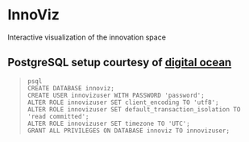 # InnoViz
Interactive visualization of the innovation space

## PostgreSQL setup courtesy of [digital ocean](https://www.digitalocean.com/community/tutorials/how-to-use-postgresql-with-your-django-application-on-ubuntu-14-04)
>`psql`</br>
>`CREATE DATABASE innoviz;`</br>
>`CREATE USER innovizuser WITH PASSWORD 'password';`</br>
>`ALTER ROLE innovizuser SET client_encoding TO 'utf8';`</br>
>`ALTER ROLE innovizuser SET default_transaction_isolation TO 'read committed';`</br>
>`ALTER ROLE innovizuser SET timezone TO 'UTC';`</br>
>`GRANT ALL PRIVILEGES ON DATABASE innoviz TO innovizuser;`</br>

